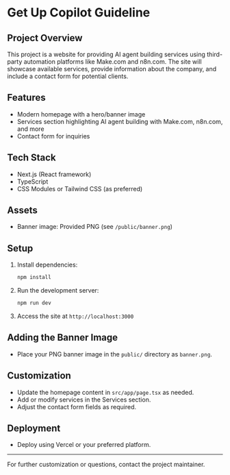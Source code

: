 # Get Up Copilot Guideline

## Project Overview
This project is a website for providing AI agent building services using third-party automation platforms like Make.com and n8n.com. The site will showcase available services, provide information about the company, and include a contact form for potential clients.

## Features
- Modern homepage with a hero/banner image
- Services section highlighting AI agent building with Make.com, n8n.com, and more
- Contact form for inquiries

## Tech Stack
- Next.js (React framework)
- TypeScript
- CSS Modules or Tailwind CSS (as preferred)

## Assets
- Banner image: Provided PNG (see `/public/banner.png`)

## Setup
1. Install dependencies:
   ```bash
   npm install
   ```
2. Run the development server:
   ```bash
   npm run dev
   ```
3. Access the site at `http://localhost:3000`

## Adding the Banner Image
- Place your PNG banner image in the `public/` directory as `banner.png`.

## Customization
- Update the homepage content in `src/app/page.tsx` as needed.
- Add or modify services in the Services section.
- Adjust the contact form fields as required.

## Deployment
- Deploy using Vercel or your preferred platform.

---
For further customization or questions, contact the project maintainer.
